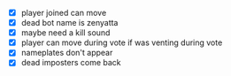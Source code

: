 - [x] player joined can move
- [x] dead bot name is zenyatta
- [x] maybe need a kill sound
- [x] player can move during vote if was venting during vote
- [x] nameplates don't appear
- [x] dead imposters come back
